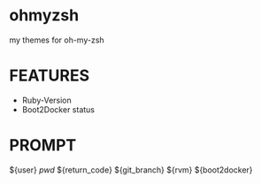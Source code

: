 # ohmyzsh
my themes for oh-my-zsh

# FEATURES
- Ruby-Version
- Boot2Docker status

# PROMPT
${user} ${pwd}$                                                              ${return_code} ${git_branch} ${rvm} ${boot2docker}


